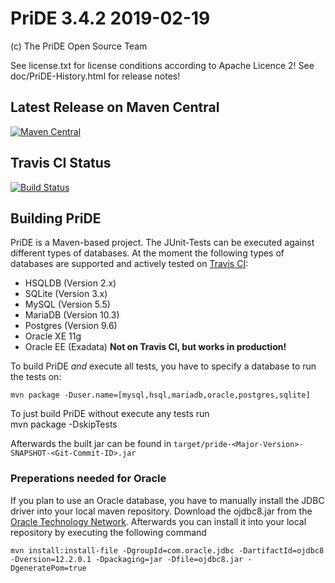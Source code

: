 # PriDE 3.4.2 2019-02-19

(c) The PriDE Open Source Team

See license.txt for license conditions according to Apache Licence 2!
See doc/PriDE-History.html for release notes!

## Latest Release on Maven Central
[![Maven Central](https://img.shields.io/maven-central/v/pm.pride/pride.svg?label=Maven%20Central)](https://search.maven.org/search?q=g:%22pm.pride%22%20AND%20a:%22pride%22)

## Travis CI Status
[![Build Status](https://travis-ci.org/j-pride/pride.pm.svg)](https://travis-ci.org/j-pride/pride.pm)


## Building PriDE

PriDE is a Maven-based project. The JUnit-Tests can be executed against different types of databases.
At the moment the following types of databases are supported and actively tested on [Travis CI](https://travis-ci.org/j-pride/pride.pm):

* HSQLDB (Version 2.x)
* SQLite (Version 3.x)
* MySQL (Version 5.5)
* MariaDB (Version 10.3)
* Postgres (Version 9.6)
* Oracle XE 11g
* Oracle EE (Exadata) **Not on Travis CI, but works in production!**

To build PriDE _and_ execute all tests, you have to specify a database to run the tests on:

    mvn package -Duser.name=[mysql,hsql,mariadb,oracle,postgres,sqlite]

To just build PriDE without execute any tests run
​    
    mvn package -DskipTests

Afterwards the built jar can be found in `target/pride-<Major-Version>-SNAPSHOT-<Git-Commit-ID>.jar`

### Preperations needed for Oracle

If you plan to use an Oracle database, you have to manually install the JDBC driver into your local maven repository.
Download the ojdbc8.jar from the [Oracle Technology Network](http://www.oracle.com/technetwork/database/features/jdbc/jdbc-ucp-122-3110062.html).
Afterwards you can install it into your local repository by executing the following command

	mvn install:install-file -DgroupId=com.oracle.jdbc -DartifactId=ojdbc8 -Dversion=12.2.0.1 -Dpackaging=jar -Dfile=ojdbc8.jar -DgeneratePom=true
